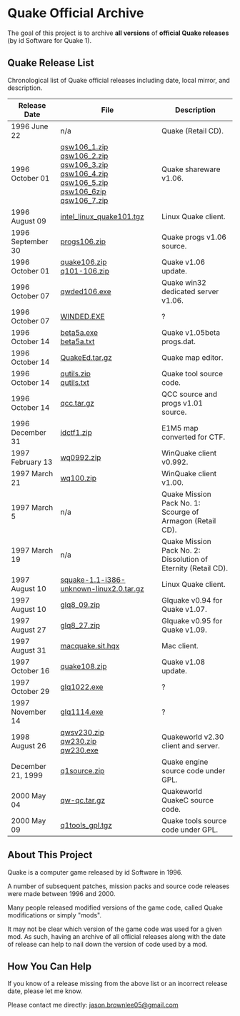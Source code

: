 # Quake Official Archive

The goal of this project is to archive **all versions** of **official Quake releases** (by id Software for Quake 1).

## Quake Release List

Chronological list of Quake official releases including date, local mirror, and description.

Release Date | File | Description
--- | --- | ---
1996 June 22 | n/a | Quake (Retail CD).
1996 October 01 | [qsw106_1.zip](bin/qsw106_1.zip)<br>[qsw106_2.zip](bin/qsw106_2.zip)<br>[qsw106_3.zip](bin/qsw106_3.zip)<br>[qsw106_4.zip](bin/qsw106_4.zip)<br>[qsw106_5.zip](bin/qsw106_5.zip)<br>[qsw106_6zip](bin/qsw106_6.zip)<br>[qsw106_7.zip](bin/qsw106_7.zip)<br> | Quake shareware v1.06.
1996 August 09 | [intel_linux_quake101.tgz](bin/intel_linux_quake101.tgz) | Linux Quake client.
1996 September 30 | [progs106.zip](bin/progs106.zip) | Quake progs v1.06 source.
1996 October 01 | [quake106.zip](bin/quake106.zip)<br>[q101-106.zip](bin/q101-106.zip) | Quake v1.06 update.
1996 October 07 | [qwded106.exe](bin/qwded106.exe) | Quake win32 dedicated server v1.06.
1996 October 07 | [WINDED.EXE](bin/WINDED.EXE) | ?
1996 October 14 | [beta5a.exe](bin/beta5a.exe)<br>[beta5a.txt](bin/beta5a.txt) | Quake v1.05beta progs.dat.
1996 October 14 | [QuakeEd.tar.gz](bin/QuakeEd.tar.gz) | Quake map editor.
1996 October 14 | [qutils.zip](qutils.zip)<br>[qutils.txt](qutils.txt) | Quake tool source code.
1996 October 14 | [qcc.tar.gz](bin/qcc.tar.gz) | QCC source and progs v1.01 source.
1996 December 31 | [idctf1.zip](bin/idctf1.zip) | E1M5 map converted for CTF.
1997 February 13 | [wq0992.zip](bin/wq0992.zip) | WinQuake client v0.992.
1997 March 21 | [wq100.zip](bin/wq100.zip) | WinQuake client v1.00.
1997 March 5 | n/a | Quake Mission Pack No. 1: Scourge of Armagon (Retail CD).
1997 March 19 | n/a | Quake Mission Pack No. 2: Dissolution of Eternity (Retail CD).
1997 August 10 | [squake-1.1-i386-unknown-linux2.0.tar.gz](bin/squake-1.1-i386-unknown-linux2.0.tar.gz) | Linux Quake client.
1997 August 10 | [glq8_09.zip](bin/glq8_09.zip) | Glquake v0.94 for Quake v1.07.
1997 August 27 | [glq8_27.zip](bin/glq8_27.zip) | Glquake v0.95 for Quake v1.09.
1997 August 31 | [macquake.sit.hqx](bin/macquake.sit.hqx) | Mac client.
1997 October 16  | [quake108.zip](bin/quake108.zip) | Quake v1.08 update.
1997 October 29 | [glq1022.exe](bin/glq1022.exe) | ?
1997 November 14 | [glq1114.exe](bin/glq1114.exe) | ?
1998 August 26 | [qwsv230.zip](bin/qwsv230.zip)<br>[qw230.zip](bin/qw230.zip)<br>[qw230.exe](bin/qw230.exe) | Quakeworld v2.30 client and server.
December 21, 1999 | [q1source.zip](bin/q1source.zip) | Quake engine source code under GPL.
2000 May 04 | [qw-qc.tar.gz](bin/qw-qc.tar.gz) | Quakeworld QuakeC source code.
2000 May 09 | [q1tools_gpl.tgz](bin/q1tools_gpl.tgz) | Quake tools source code under GPL.


## About This Project

Quake is a computer game released by id Software in 1996.

A number of subsequent patches, mission packs and source code releases were made between 1996 and 2000.

Many people released modified versions of the game code, called Quake modifications or simply "mods".

It may not be clear which version of the game code was used for a given mod. As such, having an archive of all official releases along with the date of release can help to nail down the version of code used by a mod.

## How You Can Help

If you know of a release missing from the above list or an incorrect release date, please let me know.

Please contact me directly: jason.brownlee05@gmail.com

